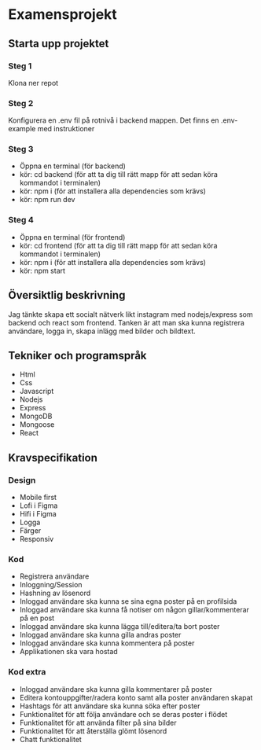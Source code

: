 # Examensprojekt
## Starta upp projektet
### Steg 1
Klona ner repot
### Steg 2
Konfigurera en .env fil på rotnivå i backend mappen.
Det finns en .env-example med instruktioner
### Steg 3
* Öppna en terminal (för backend)
* kör: cd backend (för att ta dig till rätt mapp för att sedan köra kommandot i terminalen)
* kör: npm i (för att installera alla dependencies som krävs)
* kör: npm run dev
### Steg 4
* Öppna en terminal (för frontend)
* kör: cd frontend (för att ta dig till rätt mapp för att sedan köra kommandot i terminalen)
* kör: npm i (för att installera alla dependencies som krävs)
* kör: npm start
## Översiktlig beskrivning
Jag tänkte skapa ett socialt nätverk likt instagram med nodejs/express som backend och react som frontend. Tanken är att man ska kunna registrera användare, logga in, skapa inlägg med bilder och bildtext.
## Tekniker och programspråk
* Html
* Css
* Javascript
* Nodejs
* Express
* MongoDB
* Mongoose
* React
## Kravspecifikation
### Design
* Mobile first
* Lofi i Figma
* Hifi i Figma
* Logga
* Färger
* Responsiv
### Kod
* Registrera användare
* Inloggning/Session
* Hashning av lösenord
* Inloggad användare ska kunna se sina egna poster på en profilsida
* Inloggad användare ska kunna få notiser om någon gillar/kommenterar på en post
* Inloggad användare ska kunna lägga till/editera/ta bort poster
* Inloggad användare ska kunna gilla andras poster
* Inloggad användare ska kunna kommentera på poster
* Applikationen ska vara hostad

### Kod extra
* Inloggad användare ska kunna gilla kommentarer på poster
* Editera kontouppgifter/radera konto samt alla poster användaren skapat
* Hashtags för att användare ska kunna söka efter poster
* Funktionalitet för att följa användare och se deras poster i flödet
* Funktionalitet för att använda filter på sina bilder
* Funktionalitet för att återställa glömt lösenord
* Chatt funktionalitet

